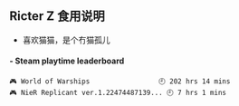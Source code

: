 ## Ricter Z 食用说明
- 喜欢猫猫，是个冇猫孤儿

<!-- steam-box start -->
#### - Steam playtime leaderboard
```text
🎮 World of Warships                 🕘 202 hrs 14 mins
🎮 NieR Replicant ver.1.22474487139... 🕘 7 hrs 1 mins
```
<!-- Powered by https://github.com/YouEclipse/steam-box . -->
<!-- steam-box end -->

